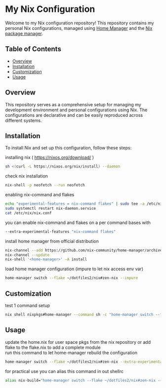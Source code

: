 # My Nix Configuration

Welcome to my Nix configuration repository! This repository contains my personal Nix configurations, managed using [Home Manager](https://github.com/nix-community/home-manager) and the [Nix package manager](https://nixos.org/nix/).

## Table of Contents

- [Overview](#overview)
- [Installation](#installation)
- [Customization](#customization)
- [Usage](#usage)


## Overview

This repository serves as a comprehensive setup for managing my development environment and personal configurations using Nix. The configurations are declarative and can be easily reproduced across different systems.

## Installation

To install Nix and set up this configuration, follow these steps:

installing nix ( https://nixos.org/download/ )
```bash
sh <(curl -L https://nixos.org/nix/install) --daemon
```

check nix installation
```bash
nix-shell -p neofetch --run neofetch
```

enabling nix-command and flakes 
```bash
echo "experimental-features = nix-command flakes" | sudo tee -a /etc/nix/nix.conf
sudo systemctl restart nix-daemon.service
cat /etc/nix/nix.conf
```

you can enable nix-command and flakes on a per command bases with 
```bash
--extra-experimental-features "nix-command flakes"
```

install home manager from official distribution
```bash
nix-channel --add https://github.com/nix-community/home-manager/archive/master.tar.gz home-manager
nix-channel --update
nix-shell '<home-manager>' -A install
```

load home manager configuration (impure to let nix access env var)
```bash
home-manager switch --flake ~/dotfiles2/nix#zen-nix --impure
```

## Customization

test 1 command setup
```bash
nix shell nixpkgs#home-manager --command sh -c "home-manager switch --flake ~/dotfiles2/nix#zen-nix --extra-experimental-features 'nix-command flakes' --impure"
```

## Usage

update the home.nix for user space pkgs from the nix repository or add flake to the flake.nix to add a complete module<br>
run this command to let home-manager rebuild the configuration
```bash
home-manager switch --flake ~/dotfiles2/nix#zen-nix --extra-experimental-features "nix-command flakes" --impure
```

for practical use you can alias this command in out shellrc
```bash
alias nix-build="home-manager switch --flake ~/dotfiles2/nix#zen-nix --extra-experimental-features 'nix-command flakes' --impure"
```
